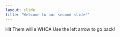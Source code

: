 ```yaml
---
layout: slide
title: "Welcome to our second slide!"
---
```

Hit Them will a WHOA
Use the left arrow to go back!
